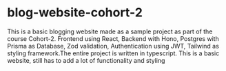 # blog-website-cohort-2
This is a basic blogging website made as a sample project as part of the course Cohort-2. Frontend using React, Backend with Hono, Postgres with Prisma as Database, Zod validation, Authentication using JWT, Tailwind as styling framework.The entire project is written in typescript. 
This is a basic website, still has to add a lot of functionality and styling
